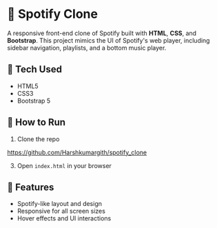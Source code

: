 # 🎵 Spotify Clone

A responsive front-end clone of Spotify built with **HTML**, **CSS**, and **Bootstrap**. This project mimics the UI of Spotify's web player, including sidebar navigation, playlists, and a bottom music player.

## 🔧 Tech Used

- HTML5  
- CSS3  
- Bootstrap 5

## 🚀 How to Run

1. Clone the repo

https://github.com/Harshkumargith/spotify_clone

3. Open `index.html` in your browser

## 📸 Features

- Spotify-like layout and design  
- Responsive for all screen sizes  
- Hover effects and UI interactions


